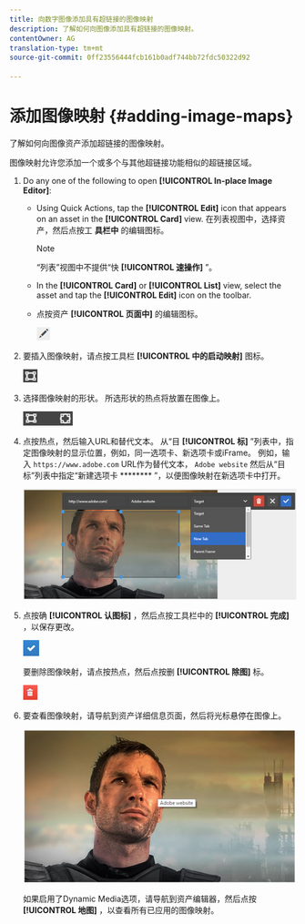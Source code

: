 ```yaml
---
title: 向数字图像添加具有超链接的图像映射
description: 了解如何向图像添加具有超链接的图像映射。
contentOwner: AG
translation-type: tm+mt
source-git-commit: 0ff23556444fcb161b0adf744bb72fdc50322d92

---
```



# 添加图像映射 {#adding-image-maps}

了解如何向图像资产添加超链接的图像映射。

图像映射允许您添加一个或多个与其他超链接功能相似的超链接区域。

1. Do any one of the following to open **[!UICONTROL In-place Image Editor]**:

   * Using Quick Actions, tap the **[!UICONTROL Edit]** icon that appears on an asset in the **[!UICONTROL Card]** view. 在列表视图中，选择资产，然后点按工 **具栏中** 的编辑图标。

      >[!NOTE]
      >
      >“列表”视图中不提供“快 **[!UICONTROL 速操作]** ”。

   * In the **[!UICONTROL Card]** or **[!UICONTROL List]** view, select the asset and tap the **[!UICONTROL Edit]** icon on the toolbar.
   * 点按资产 **[!UICONTROL 页面中]** 的编辑图标。

      ![chlimage_1-420](assets/chlimage_1-420.png)

1. 要插入图像映射，请点按工具栏 **[!UICONTROL 中的启动映射]** 图标。

   ![chlimage_1-421](assets/chlimage_1-421.png)

1. 选择图像映射的形状。 所选形状的热点将放置在图像上。

   ![chlimage_1-422](assets/chlimage_1-422.png)

1. 点按热点，然后输入URL和替代文本。 从“目 **[!UICONTROL 标]** ”列表中，指定图像映射的显示位置，例如，同一选项卡、新选项卡或iFrame。 例如，输入 `https://www.adobe.com` URL作为替代文本， `Adobe website` 然后从“目标”列表中指定“新建选项卡 ******** ”，以便图像映射在新选项卡中打开。

   ![chlimage_1-423](assets/chlimage_1-423.png)

1. 点按确 **[!UICONTROL 认图标]** ，然后点按工具栏中的 **[!UICONTROL 完成]** ，以保存更改。

   ![chlimage_1-424](assets/chlimage_1-424.png)

   要删除图像映射，请点按热点，然后点按删 **[!UICONTROL 除图]** 标。

   ![chlimage_1-425](assets/chlimage_1-425.png)

1. 要查看图像映射，请导航到资产详细信息页面，然后将光标悬停在图像上。

   ![chlimage_1-426](assets/chlimage_1-426.png)

   如果启用了Dynamic Media选项，请导航到资产编辑器，然后点按 **[!UICONTROL 地图]** ，以查看所有已应用的图像映射。
